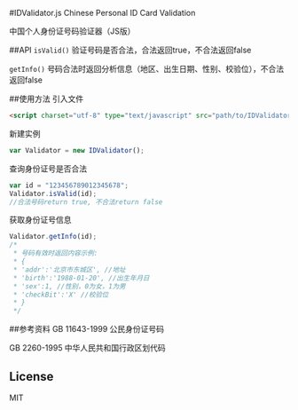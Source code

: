 #IDValidator.js
Chinese Personal ID Card Validation

中国个人身份证号码验证器（JS版）

##API
`isValid()` 验证号码是否合法，合法返回true，不合法返回false

`getInfo()` 号码合法时返回分析信息（地区、出生日期、性别、校验位），不合法返回false

##使用方法
引入文件
```html
<script charset="utf-8" type="text/javascript" src="path/to/IDValidator/IDValidator.min.js"></script>
```


新建实例
```js
var Validator = new IDValidator();
```

查询身份证号是否合法
```js
var id = "123456789012345678";
Validator.isValid(id);
//合法号码return true, 不合法return false
```

获取身份证号信息
```js
Validator.getInfo(id);
/* 
 * 号码有效时返回内容示例:
 * {
 * 'addr':'北京市东城区', //地址
 * 'birth':'1988-01-20', //出生年月日
 * 'sex':1, //性别，0为女，1为男
 * 'checkBit':'X' //校验位
 * }
 */
```

##参考资料
GB 11643-1999 公民身份证号码

GB 2260-1995 中华人民共和国行政区划代码

## License
MIT
